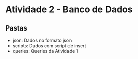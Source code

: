# Atividade 2 - Banco de Dados

## Pastas
- json: Dados no formato json
- scripts: Dados com script de insert
- queries: Queries da Atividade 1